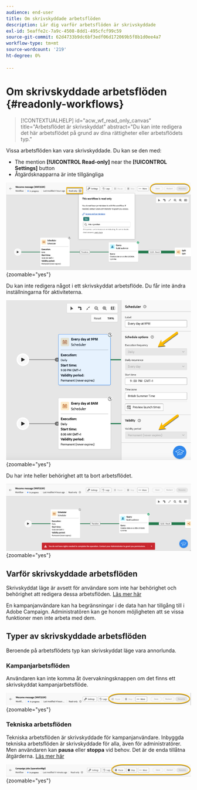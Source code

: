 ```yaml
---
audience: end-user
title: Om skrivskyddade arbetsflöden
description: Lär dig varför arbetsflöden är skrivskyddade
exl-id: 5eaffe2c-7a9c-4508-8dd1-495cfcf99c59
source-git-commit: 62d4733b9dc6bf3edf06d172069b5f8b1d0ee4a7
workflow-type: tm+mt
source-wordcount: '219'
ht-degree: 0%

---
```


# Om skrivskyddade arbetsflöden {#readonly-workflows}

>[!CONTEXTUALHELP]
>id="acw_wf_read_only_canvas"
>title="Arbetsflödet är skrivskyddat"
>abstract="Du kan inte redigera det här arbetsflödet på grund av dina rättigheter eller arbetsflödets typ."

Vissa arbetsflöden kan vara skrivskyddade. Du kan se den med:

- The mention **[!UICONTROL Read-only]** near the **[!UICONTROL Settings]** button
- Åtgärdsknapparna är inte tillgängliga

![](assets/readonly-workflow.png){zoomable="yes"}

Du kan inte redigera något i ett skrivskyddat arbetsflöde. Du får inte ändra inställningarna för aktiviteterna.


![](assets/scheduler-readonly.png){zoomable="yes"}


Du har inte heller behörighet att ta bort arbetsflödet.

![](assets/readonly-rights.png){zoomable="yes"}

## Varför skrivskyddade arbetsflöden

Skrivskyddat läge är avsett för användare som inte har behörighet och behörighet att redigera dessa arbetsflöden. [Läs mer här](../get-started/permissions.md)

En kampanjanvändare kan ha begränsningar i de data han har tillgång till i Adobe Campaign. Administratören kan ge honom möjligheten att se vissa funktioner men inte arbeta med dem.

## Typer av skrivskyddade arbetsflöden

Beroende på arbetsflödets typ kan skrivskyddat läge vara annorlunda.

### Kampanjarbetsflöden

Användaren kan inte komma åt övervakningsknappen om det finns ett skrivskyddat kampanjarbetsflöde.

![](assets/readonly-campaign-workflow.png){zoomable="yes"}

### Tekniska arbetsflöden

Tekniska arbetsflöden är skrivskyddade för kampanjanvändare.
Inbyggda tekniska arbetsflöden är skrivskyddade för alla, även för administratörer. Men användaren kan **pausa** eller **stoppa** vid behov. Det är de enda tillåtna åtgärderna. [Läs mer här](https://experienceleague.adobe.com/en/docs/campaign/automation/workflows/introduction/wf-type/technical-workflows)

![](assets/readonly-technical-workflow.png){zoomable="yes"}
